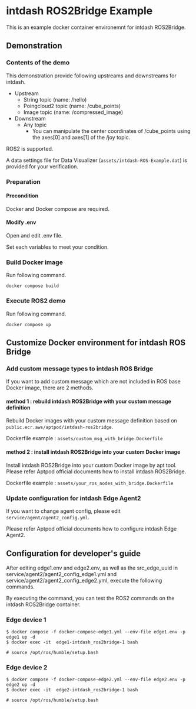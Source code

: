 # intdash ROS2Bridge Example

This is an example docker container environemnt for intdash ROS2Bridge.

## Demonstration

### Contents of the demo

This demonstration provide following upstreams and downstreams for intdash.

- Upstream
  - String topic (name: /hello)
  - Poingcloud2 topic (name: /cube_points)
  - Image topic (name: /compressed_image)
- Downstream
  - Any topic
    - You can manipulate the center coordinates of /cube_points using the axes[0] and axes[1] of the /joy topic.

ROS2 is supported.

A data settings file for Data Visualizer (`assets/intdash-ROS-Example.dat`) is provided for your verification.

### Preparation

#### Precondition

Docker and Docker compose are required.

#### Modify .env

Open and edit .env file.

Set each variables to meet your condition.

### Build Docker image

Run following command.

```
docker compose build
```

### Execute ROS2 demo

Run following command.

```
docker compose up
```

## Customize Docker environment for intdash ROS Bridge

### Add custom message types to intdash ROS Bridge

If you want to add custom message which are not included in ROS base Docker image, there are 2 methods.

#### method 1 : rebuild intdash ROS2Bridge with your custom message definition

Rebuild Docker images with your custom message definition based on `public.ecr.aws/aptpod/intdash-ros2bridge`.

Dockerfile example : `assets/custom_msg_with_bridge.Dockerfile`

#### method 2 : install intdash ROS2Bridge into your custom Docker image

Install intdash ROS2Bridge into your custom Docker image by apt tool. Please refer Aptpod official documents how to install intdash ROS2Bridge.

Dockerfile example : `assets/your_ros_nodes_with_bridge.Dockerfile`

### Update configuration for intdash Edge Agent2

If you want to change agent config, please edit `service/agent/agent2_config.yml`.

Please refer Aptpod official documents how to configure intdash Edge Agent2.

## Configuration for developer's guide

After editing edge1.env and edge2.env, as well as the src_edge_uuid in service/agent2/agent2_config_edge1.yml and service/agent2/agent2_config_edge2.yml, execute the following commands.

By executing the command, you can test the ROS2 commands on the intdash ROS2Bridge container.

### Edge device 1

```
$ docker compose -f docker-compose-edge1.yml --env-file edge1.env -p edge1 up -d
$ docker exec -it  edge1-intdash_ros2bridge-1 bash

# source /opt/ros/humble/setup.bash 
```

### Edge device 2

```
$ docker compose -f docker-compose-edge2.yml --env-file edge2.env -p edge2 up -d
$ docker exec -it  edge2-intdash_ros2bridge-1 bash

# source /opt/ros/humble/setup.bash 
```

